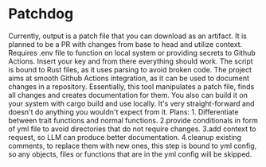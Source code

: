 # Patchdog
Currently, output is a patch file that you can download as an artifact.
It is planned to be a PR with changes from base to head and utilize context.  
Requires .env file to function on local system or providing secrets to Github Actions. 
Insert your key and from there everything should work.
The script is bound to Rust files, as it uses parsing to avoid broken code. 
The project aims at smooth Github Actions integration, as it can be used to document changes in a repository.
Essentially, this tool manipulates a patch file, finds all changes and creates documentation for them.
You also can build it on your system with cargo build and use locally. It's very straight-forward and doesn't do 
anything you wouldn't expect from it.
    Plans: 
    1. Differentiate between trait functions and normal functions.
    2.provide conditionals in form of yml file to avoid directories that do not require changes.
    3.add context to request, so LLM can produce better documentation.
    4.cleanup existing comments, to replace them with new ones, this step is bound to yml config, so 
    any objects, files or functions that are in the yml config will be skipped.
